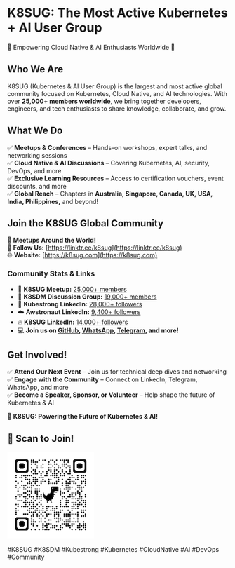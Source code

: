 # K8SUG: The Most Active Kubernetes + AI User Group  
🚀 Empowering Cloud Native & AI Enthusiasts Worldwide 🚀  

## Who We Are  
K8SUG (Kubernetes & AI User Group) is the largest and most active global community focused on Kubernetes, Cloud Native, and AI technologies. With over **25,000+ members worldwide**, we bring together developers, engineers, and tech enthusiasts to share knowledge, collaborate, and grow.  

## What We Do  
✅ **Meetups & Conferences** – Hands-on workshops, expert talks, and networking sessions  
✅ **Cloud Native & AI Discussions** – Covering Kubernetes, AI, security, DevOps, and more  
✅ **Exclusive Learning Resources** – Access to certification vouchers, event discounts, and more  
✅ **Global Reach** – Chapters in **Australia, Singapore, Canada, UK, USA, India, Philippines,** and beyond!  

## Join the K8SUG Global Community  
📍 **Meetups Around the World!**  
📢 **Follow Us:** [https://linktr.ee/k8sug](https://linktr.ee/k8sug)  
🌐 **Website:** [https://k8sug.com](https://k8sug.com)  

### **Community Stats & Links**  
- 📍 **K8SUG Meetup:** [25,000+ members](https://www.meetup.com/pro/yongkang)  
- 💬 **K8SDM Discussion Group:** [19,000+ members](https://www.linkedin.com/groups/13983251/)  
- 🔗 **Kubestrong LinkedIn:** [28,000+ followers](https://linkedin.com/company/kubestrong)  
- ☁️ **Awstronaut LinkedIn:** [9,400+ followers](https://linkedin.com/company/awstronaut)  
- 🔥 **K8SUG LinkedIn:** [14,000+ followers](https://linkedin.com/company/k8sug)  
- 💻 **Join us on [GitHub](https://github.com/k8sug), [WhatsApp](https://chat.whatsapp.com/DMqtkzb3LvM20kN1IMZOW9), [Telegram](https://t.me/+QsBjgoId34EzN2I1), and more!**

## Get Involved!  
✅ **Attend Our Next Event** – Join us for technical deep dives and networking  
✅ **Engage with the Community** – Connect on LinkedIn, Telegram, WhatsApp, and more  
✅ **Become a Speaker, Sponsor, or Volunteer** – Help shape the future of Kubernetes & AI  

🚀 **K8SUG: Powering the Future of Kubernetes & AI!**  

## 📲 Scan to Join!
![Scan to Join](https://github.com/k8sug/.github/blob/main/profile/qrcode_linktr.ee.png)

#K8SUG #K8SDM #Kubestrong #Kubernetes #CloudNative #AI #DevOps #Community  
